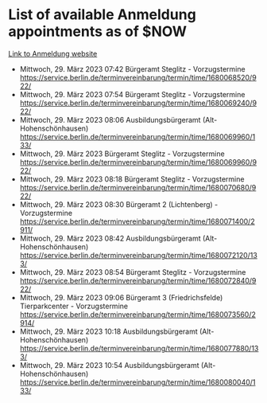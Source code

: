 # List of available Anmeldung appointments as of $NOW
[Link to Anmeldung website](https://service.berlin.de/terminvereinbarung/termin/tag.php?termin=1&anliegen[]=120686&dienstleisterlist=122210,122217,327316,122219,327312,122227,327314,122231,327346,122243,327348,122254,122252,329742,122260,329745,122262,329748,122271,327278,122273,327274,122277,327276,330436,122280,327294,122282,327290,122284,327292,122291,327270,122285,327266,122286,327264,122296,327268,150230,329760,122297,327286,122294,327284,122312,329763,122314,329775,122304,327330,122311,327334,122309,327332,317869,122281,327352,122279,329772,122283,122276,327324,122274,327326,122267,329766,122246,327318,122251,327320,122257,327322,122208,327298,122226,327300&herkunft=http%3A%2F%2Fservice.berlin.de%2Fdienstleistung%2F120686%2F)
- Mittwoch, 29. März 2023 07:42 Bürgeramt Steglitz - Vorzugstermine https://service.berlin.de/terminvereinbarung/termin/time/1680068520/922/
- Mittwoch, 29. März 2023 07:54 Bürgeramt Steglitz - Vorzugstermine https://service.berlin.de/terminvereinbarung/termin/time/1680069240/922/
- Mittwoch, 29. März 2023 08:06 Ausbildungsbürgeramt (Alt- Hohenschönhausen) https://service.berlin.de/terminvereinbarung/termin/time/1680069960/133/
- Mittwoch, 29. März 2023  Bürgeramt Steglitz - Vorzugstermine https://service.berlin.de/terminvereinbarung/termin/time/1680069960/922/
- Mittwoch, 29. März 2023 08:18 Bürgeramt Steglitz - Vorzugstermine https://service.berlin.de/terminvereinbarung/termin/time/1680070680/922/
- Mittwoch, 29. März 2023 08:30 Bürgeramt 2 (Lichtenberg) - Vorzugstermine https://service.berlin.de/terminvereinbarung/termin/time/1680071400/2911/
- Mittwoch, 29. März 2023 08:42 Ausbildungsbürgeramt (Alt- Hohenschönhausen) https://service.berlin.de/terminvereinbarung/termin/time/1680072120/133/
- Mittwoch, 29. März 2023 08:54 Bürgeramt Steglitz - Vorzugstermine https://service.berlin.de/terminvereinbarung/termin/time/1680072840/922/
- Mittwoch, 29. März 2023 09:06 Bürgeramt 3 (Friedrichsfelde) Tierparkcenter - Vorzugstermine https://service.berlin.de/terminvereinbarung/termin/time/1680073560/2914/
- Mittwoch, 29. März 2023 10:18 Ausbildungsbürgeramt (Alt- Hohenschönhausen) https://service.berlin.de/terminvereinbarung/termin/time/1680077880/133/
- Mittwoch, 29. März 2023 10:54 Ausbildungsbürgeramt (Alt- Hohenschönhausen) https://service.berlin.de/terminvereinbarung/termin/time/1680080040/133/
